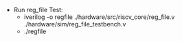 - Run reg_file Test:
	- iverilog -o regfile ./hardware/src/riscv_core/reg_file.v ./hardware/sim/reg_file_testbench.v
	- ./regfile
